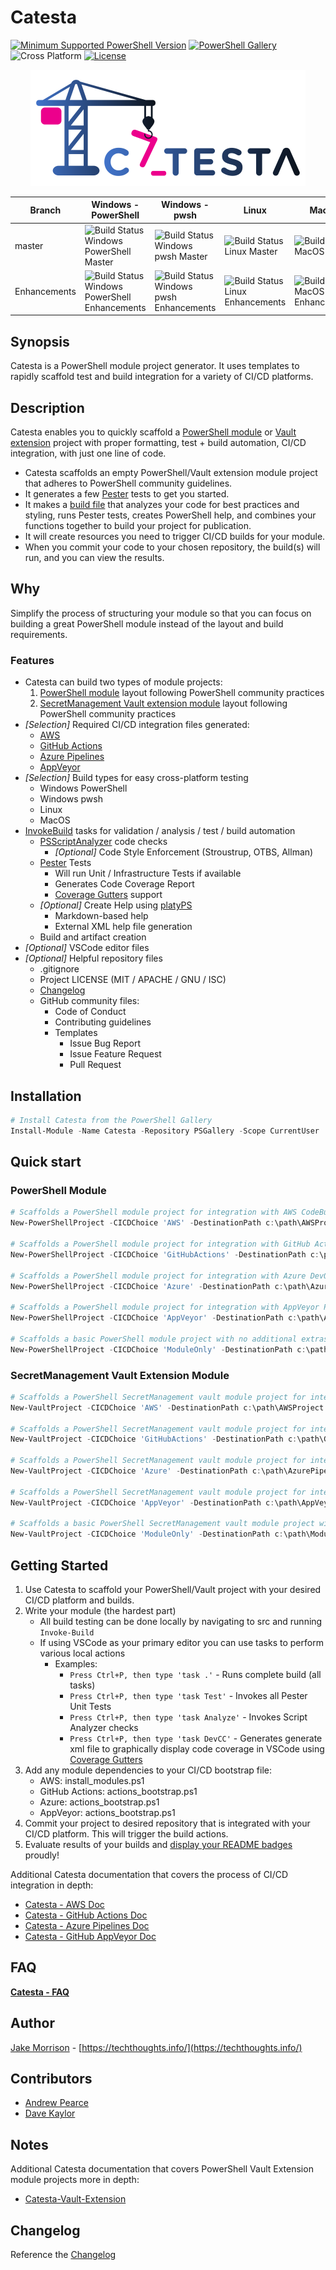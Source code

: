 # Catesta

[![Minimum Supported PowerShell Version](https://img.shields.io/badge/PowerShell-5.1+-purple.svg)](https://github.com/PowerShell/PowerShell) [![PowerShell Gallery][psgallery-img]][psgallery-site] ![Cross Platform](https://img.shields.io/badge/platform-windows%20%7C%20macos%20%7C%20linux-lightgrey) [![License][license-badge]](LICENSE)

[psgallery-img]:   https://img.shields.io/powershellgallery/dt/Catesta.svg
[psgallery-site]:  https://www.powershellgallery.com/packages/Catesta
[psgallery-v1]:    https://www.powershellgallery.com/packages/Catesta/0.8.1
[license-badge]:   https://img.shields.io/github/license/techthoughts2/Catesta

<p align="center">
    <img src="./media/Catesta.PNG" alt="Catesta Logo" >
</p>

Branch | Windows - PowerShell | Windows - pwsh | Linux | MacOS
--- | --- | --- | --- | --- |
master | ![Build Status Windows PowerShell Master](https://github.com/techthoughts2/Catesta/workflows/Catesta-Windows-PowerShell/badge.svg?branch=master) | ![Build Status Windows pwsh Master](https://github.com/techthoughts2/Catesta/workflows/Catesta-Windows-pwsh/badge.svg?branch=master) | ![Build Status Linux Master](https://github.com/techthoughts2/Catesta/workflows/Catesta-Linux/badge.svg?branch=master) | ![Build Status MacOS Master](https://github.com/techthoughts2/Catesta/workflows/Catesta-MacOS/badge.svg?branch=master)
Enhancements | ![Build Status Windows PowerShell Enhancements](https://github.com/techthoughts2/Catesta/workflows/Catesta-Windows-PowerShell/badge.svg?branch=Enhancements) | ![Build Status Windows pwsh Enhancements](https://github.com/techthoughts2/Catesta/workflows/Catesta-Windows-pwsh/badge.svg?branch=Enhancements) | ![Build Status Linux Enhancements](https://github.com/techthoughts2/Catesta/workflows/Catesta-Linux/badge.svg?branch=Enhancements) | ![Build Status MacOS Enhancements](https://github.com/techthoughts2/Catesta/workflows/Catesta-MacOS/badge.svg?branch=Enhancements)

## Synopsis

Catesta is a PowerShell module project generator. It uses templates to rapidly scaffold test and build integration for a variety of CI/CD platforms.

## Description

Catesta enables you to quickly scaffold a [PowerShell module](https://docs.microsoft.com/powershell/scripting/developer/module/how-to-write-a-powershell-script-module?view=powershell-7) or [Vault extension](https://github.com/PowerShell/SecretManagement) project with proper formatting, test + build automation, CI/CD integration, with just one line of code.

* Catesta scaffolds an empty PowerShell/Vault extension module project that adheres to PowerShell community guidelines.
* It generates a few [Pester](https://github.com/pester/Pester) tests to get you started.
* It makes a [build file](https://github.com/nightroman/Invoke-Build) that analyzes your code for best practices and styling, runs Pester tests, creates PowerShell help, and combines your functions together to build your project for publication.
* It will create resources you need to trigger CI/CD builds for your module.
* When you commit your code to your chosen repository, the build(s) will run, and you can view the results.

## Why

Simplify the process of structuring your module so that you can focus on building a great PowerShell module instead of the layout and build requirements.

### Features

* Catesta can build two types of module projects:
  1. [PowerShell module](https://docs.microsoft.com/powershell/scripting/developer/module/writing-a-windows-powershell-module?view=powershell-7) layout following PowerShell community practices
  1. [SecretManagement Vault extension module](https://github.com/PowerShell/SecretManagement) layout following PowerShell community practices
* *[Selection]* Required CI/CD integration files generated:
  * [AWS](https://aws.amazon.com/codebuild/)
  * [GitHub Actions](https://help.github.com/actions)
  * [Azure Pipelines](https://azure.microsoft.com/services/devops/)
  * [AppVeyor](https://www.appveyor.com/)
* *[Selection]* Build types for easy cross-platform testing
  * Windows PowerShell
  * Windows pwsh
  * Linux
  * MacOS
* [InvokeBuild](https://github.com/nightroman/Invoke-Build) tasks for validation / analysis / test / build automation
  * [PSScriptAnalyzer](https://github.com/PowerShell/PSScriptAnalyzer) code checks
    * *[Optional]* Code Style Enforcement (Stroustrup, OTBS, Allman)
  * [Pester](https://github.com/pester/Pester) Tests
    * Will run Unit / Infrastructure Tests if available
    * Generates Code Coverage Report
    * [Coverage Gutters](https://marketplace.visualstudio.com/items?itemName=ryanluker.vscode-coverage-gutters) support
  * *[Optional]* Create Help using [platyPS](https://github.com/PowerShell/platyPS)
    * Markdown-based help
    * External XML help file generation
  * Build and artifact creation
* *[Optional]* VSCode editor files
* *[Optional]* Helpful repository files
  * .gitignore
  * Project LICENSE (MIT / APACHE / GNU / ISC)
  * [Changelog](https://keepachangelog.com/en/1.0.0/)
  * GitHub community files:
    * Code of Conduct
    * Contributing guidelines
    * Templates
      * Issue Bug Report
      * Issue Feature Request
      * Pull Request

## Installation

```powershell
# Install Catesta from the PowerShell Gallery
Install-Module -Name Catesta -Repository PSGallery -Scope CurrentUser
```

## Quick start

### PowerShell Module

```powershell
# Scaffolds a PowerShell module project for integration with AWS CodeBuild.
New-PowerShellProject -CICDChoice 'AWS' -DestinationPath c:\path\AWSProject

# Scaffolds a PowerShell module project for integration with GitHub Actions Workflows.
New-PowerShellProject -CICDChoice 'GitHubActions' -DestinationPath c:\path\GitHubActions

# Scaffolds a PowerShell module project for integration with Azure DevOps Pipelines.
New-PowerShellProject -CICDChoice 'Azure' -DestinationPath c:\path\AzurePipeline

# Scaffolds a PowerShell module project for integration with AppVeyor Projects.
New-PowerShellProject -CICDChoice 'AppVeyor' -DestinationPath c:\path\AppVeyor

# Scaffolds a basic PowerShell module project with no additional extras. You just get a basic PowerShell module construct.
New-PowerShellProject -CICDChoice 'ModuleOnly' -DestinationPath c:\path\ModuleOnly
```

### SecretManagement Vault Extension Module

```powershell
# Scaffolds a PowerShell SecretManagement vault module project for integration with AWS CodeBuild.
New-VaultProject -CICDChoice 'AWS' -DestinationPath c:\path\AWSProject

# Scaffolds a PowerShell SecretManagement vault module project for integration with GitHub Actions Workflows.
New-VaultProject -CICDChoice 'GitHubActions' -DestinationPath c:\path\GitHubActions

# Scaffolds a PowerShell SecretManagement vault module project for integration with Azure DevOps Pipelines.
New-VaultProject -CICDChoice 'Azure' -DestinationPath c:\path\AzurePipeline

# Scaffolds a PowerShell SecretManagement vault module project for integration with AppVeyor Projects.
New-VaultProject -CICDChoice 'AppVeyor' -DestinationPath c:\path\AppVeyor

# Scaffolds a basic PowerShell SecretManagement vault module project with no additional extras. You just get a basic module construct.
New-VaultProject -CICDChoice 'ModuleOnly' -DestinationPath c:\path\ModuleOnly
```


## Getting Started

1. Use Catesta to scaffold your PowerShell/Vault project with your desired CI/CD platform and builds.
1. Write your module (the hardest part)
    * All build testing can be done locally by navigating to src and running ```Invoke-Build```
    * If using VSCode as your primary editor you can use tasks to perform various local actions
      * Examples:
        * ```Press Ctrl+P, then type 'task .'``` - Runs complete build (all tasks)
        * ```Press Ctrl+P, then type 'task Test'``` - Invokes all Pester Unit Tests
        * ```Press Ctrl+P, then type 'task Analyze'``` - Invokes Script Analyzer checks
        * ```Press Ctrl+P, then type 'task DevCC'``` - Generates generate xml file to graphically display code coverage in VSCode using [Coverage Gutters](https://marketplace.visualstudio.com/items?itemName=ryanluker.vscode-coverage-gutters)
1. Add any module dependencies to your CI/CD bootstrap file:
    * AWS: install_modules.ps1
    * GitHub Actions: actions_bootstrap.ps1
    * Azure: actions_bootstrap.ps1
    * AppVeyor: actions_bootstrap.ps1
1. Commit your project to desired repository that is integrated with your CI/CD platform. This will trigger the build actions.
1. Evaluate results of your builds and [display your README badges](https://github.com/techthoughts2/Catesta/blob/master/docs/Catesta-FAQ.md#how-do-i-display-the-badges-for-my-project) proudly!

Additional Catesta documentation that covers the process of CI/CD integration in depth:

* [Catesta - AWS Doc](docs/Catesta-AWS.md)
* [Catesta - GitHub Actions Doc](docs/Catesta-GHActions.md)
* [Catesta - Azure Pipelines Doc](docs/Catesta-Azure.md)
* [Catesta - GitHub AppVeyor Doc](docs/Catesta-AppVeyor.md)

## FAQ

**[Catesta - FAQ](docs/Catesta-FAQ.md)**

## Author

[Jake Morrison](https://twitter.com/JakeMorrison) - [https://techthoughts.info/](https://techthoughts.info/)

## Contributors

* [Andrew Pearce](https://twitter.com/austoonz)
* [Dave Kaylor](https://twitter.com/KaylorDave)

## Notes

Additional Catesta documentation that covers PowerShell Vault Extension module projects more in depth:

* [Catesta-Vault-Extension](docs/Catesta-Vault-Extension.md)

## Changelog

Reference the [Changelog](.github/CHANGELOG.md)
